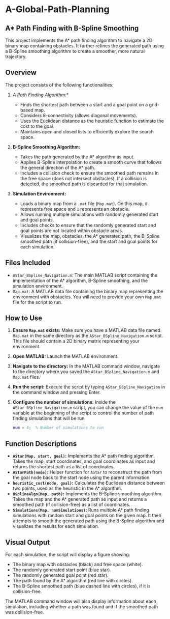 # A-Global-Path-Planning
## A* Path Finding with B-Spline Smoothing

This project implements the A* path finding algorithm to navigate a 2D binary map containing obstacles. It further refines the generated path using a B-Spline smoothing algorithm to create a smoother, more natural trajectory.

## Overview

The project consists of the following functionalities:

1.  **A* Path Finding Algorithm:**
    * Finds the shortest path between a start and a goal point on a grid-based map.
    * Considers 8-connectivity (allows diagonal movements).
    * Uses the Euclidean distance as the heuristic function to estimate the cost to the goal.
    * Maintains open and closed lists to efficiently explore the search space.

2.  **B-Spline Smoothing Algorithm:**
    * Takes the path generated by the A* algorithm as input.
    * Applies B-Spline interpolation to create a smooth curve that follows the general direction of the A* path.
    * Includes a collision check to ensure the smoothed path remains in the free space (does not intersect obstacles). If a collision is detected, the smoothed path is discarded for that simulation.

3.  **Simulation Environment:**
    * Loads a binary map from a `.mat` file (`Map.mat`). On this map, `0` represents free space and `1` represents an obstacle.
    * Allows running multiple simulations with randomly generated start and goal points.
    * Includes checks to ensure that the randomly generated start and goal points are not located within obstacle areas.
    * Visualizes the map, obstacles, the A* generated path, the B-Spline smoothed path (if collision-free), and the start and goal points for each simulation.

## Files Included

* `AStar_BSpline_Navigation.m`: The main MATLAB script containing the implementation of the A* algorithm, B-Spline smoothing, and the simulation environment.
* `Map.mat`: A MATLAB data file containing the binary map representing the environment with obstacles. You will need to provide your own `Map.mat` file for the script to run.

## How to Use

1.  **Ensure `Map.mat` exists:** Make sure you have a MATLAB data file named `Map.mat` in the same directory as the `AStar_BSpline_Navigation.m` script. This file should contain a 2D binary matrix representing your environment.
2.  **Open MATLAB:** Launch the MATLAB environment.
3.  **Navigate to the directory:** In the MATLAB command window, navigate to the directory where you saved the `AStar_BSpline_Navigation.m` and `Map.mat` files.
4.  **Run the script:** Execute the script by typing `AStar_BSpline_Navigation` in the command window and pressing Enter.
5.  **Configure the number of simulations:** Inside the `AStar_BSpline_Navigation.m` script, you can change the value of the `num` variable at the beginning of the script to control the number of path finding simulations that will be run.

    ```matlab
    num = 4;  % Number of simulations to run
    ```

## Function Descriptions

* **`AStar(Map, start, goal)`:** Implements the A* path finding algorithm. Takes the map, start coordinates, and goal coordinates as input and returns the shortest path as a list of coordinates.
* **`AStarPath(node)`:** Helper function for `AStar` to reconstruct the path from the goal node back to the start node using the parent information.
* **`heuristic_cost(node, goal)`:** Calculates the Euclidean distance between two points, used as the heuristic in the A* algorithm.
* **`BSplineAlgo(Map, path)`:** Implements the B-Spline smoothing algorithm. Takes the map and the A* generated path as input and returns a smoothed path (if collision-free) as a list of coordinates.
* **`Simulations(Map, numSimulations)`:** Runs multiple A* path finding simulations with random start and goal points on the given map. It then attempts to smooth the generated path using the B-Spline algorithm and visualizes the results for each simulation.

## Visual Output

For each simulation, the script will display a figure showing:

* The binary map with obstacles (black) and free space (white).
* The randomly generated start point (blue star).
* The randomly generated goal point (red star).
* The path found by the A* algorithm (red line with circles).
* The B-Spline smoothed path (blue dashed line with circles), if it is collision-free.

The MATLAB command window will also display information about each simulation, including whether a path was found and if the smoothed path was collision-free.
